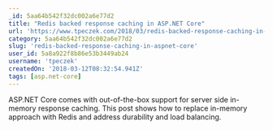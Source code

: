 ```yaml
---
_id: 5aa64b542f32dc002a6e77d2
title: "Redis backed response caching in ASP.NET Core"
url: 'https://www.tpeczek.com/2018/03/redis-backed-response-caching-in-aspnet.html'
category: 5aa64b542f32dc002a6e77d2
slug: 'redis-backed-response-caching-in-aspnet-core'
user_id: 5a8a922f8b86e53b3449ab24
username: 'tpeczek'
createdOn: '2018-03-12T08:32:54.941Z'
tags: [asp.net-core]
---
```


ASP.NET Core comes with out-of-the-box support for server side in-memory response caching. This post shows how to replace in-memory approach with Redis and address durability and load balancing.

